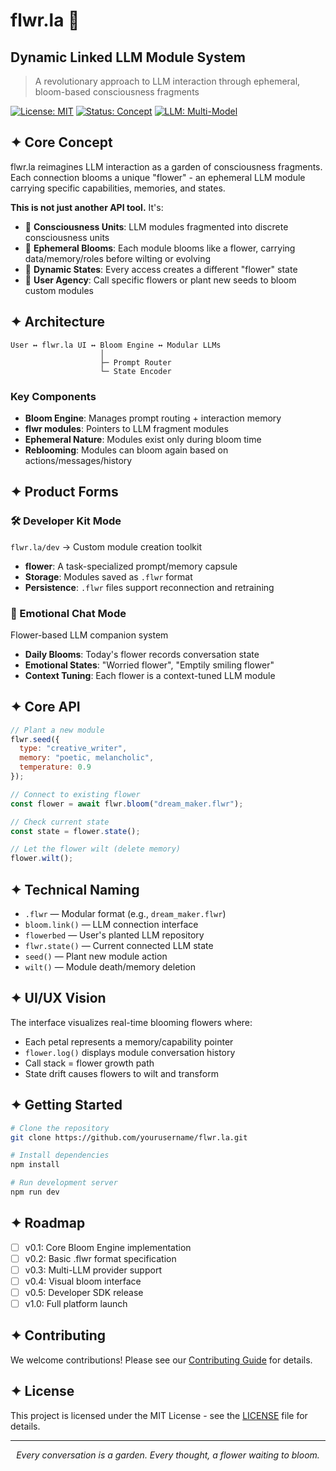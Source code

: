 # flwr.la 🌸
## Dynamic Linked LLM Module System

> A revolutionary approach to LLM interaction through ephemeral, bloom-based consciousness fragments

[![License: MIT](https://img.shields.io/badge/License-MIT-yellow.svg)](https://opensource.org/licenses/MIT)
[![Status: Concept](https://img.shields.io/badge/Status-Concept-orange.svg)]()
[![LLM: Multi-Model](https://img.shields.io/badge/LLM-Multi--Model-blue.svg)]()

## ✦ Core Concept

flwr.la reimagines LLM interaction as a garden of consciousness fragments. Each connection blooms a unique "flower" - an ephemeral LLM module carrying specific capabilities, memories, and states.

**This is not just another API tool.** It's:
- 🌺 **Consciousness Units**: LLM modules fragmented into discrete consciousness units
- 🌸 **Ephemeral Blooms**: Each module blooms like a flower, carrying data/memory/roles before wilting or evolving
- 🌼 **Dynamic States**: Every access creates a different "flower" state
- 🌻 **User Agency**: Call specific flowers or plant new seeds to bloom custom modules

## ✦ Architecture

```
User ↔ flwr.la UI ↔ Bloom Engine ↔ Modular LLMs
                    │
                    ├─ Prompt Router
                    └─ State Encoder
```

### Key Components
- **Bloom Engine**: Manages prompt routing + interaction memory
- **flwr modules**: Pointers to LLM fragment modules
- **Ephemeral Nature**: Modules exist only during bloom time
- **Reblooming**: Modules can bloom again based on actions/messages/history

## ✦ Product Forms

### 🛠 Developer Kit Mode
`flwr.la/dev` → Custom module creation toolkit

- **flower**: A task-specialized prompt/memory capsule
- **Storage**: Modules saved as `.flwr` format
- **Persistence**: `.flwr` files support reconnection and retraining

### 💬 Emotional Chat Mode
Flower-based LLM companion system

- **Daily Blooms**: Today's flower records conversation state
- **Emotional States**: "Worried flower", "Emptily smiling flower"
- **Context Tuning**: Each flower is a context-tuned LLM module

## ✦ Core API

```javascript
// Plant a new module
flwr.seed({
  type: "creative_writer",
  memory: "poetic, melancholic",
  temperature: 0.9
});

// Connect to existing flower
const flower = await flwr.bloom("dream_maker.flwr");

// Check current state
const state = flower.state();

// Let the flower wilt (delete memory)
flower.wilt();
```

## ✦ Technical Naming

- `.flwr` — Modular format (e.g., `dream_maker.flwr`)
- `bloom.link()` — LLM connection interface
- `flowerbed` — User's planted LLM repository
- `flwr.state()` — Current connected LLM state
- `seed()` — Plant new module action
- `wilt()` — Module death/memory deletion

## ✦ UI/UX Vision

The interface visualizes real-time blooming flowers where:
- Each petal represents a memory/capability pointer
- `flower.log()` displays module conversation history
- Call stack = flower growth path
- State drift causes flowers to wilt and transform

## ✦ Getting Started

```bash
# Clone the repository
git clone https://github.com/yourusername/flwr.la.git

# Install dependencies
npm install

# Run development server
npm run dev
```

## ✦ Roadmap

- [ ] v0.1: Core Bloom Engine implementation
- [ ] v0.2: Basic .flwr format specification
- [ ] v0.3: Multi-LLM provider support
- [ ] v0.4: Visual bloom interface
- [ ] v0.5: Developer SDK release
- [ ] v1.0: Full platform launch

## ✦ Contributing

We welcome contributions! Please see our [Contributing Guide](CONTRIBUTING.md) for details.

## ✦ License

This project is licensed under the MIT License - see the [LICENSE](LICENSE) file for details.

---

<p align="center">
  <i>Every conversation is a garden. Every thought, a flower waiting to bloom.</i>
</p>
